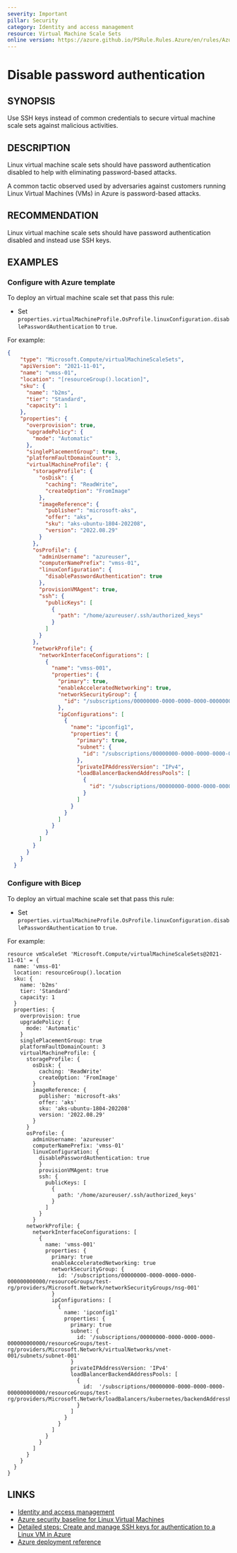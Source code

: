 ```yaml
---
severity: Important
pillar: Security
category: Identity and access management
resource: Virtual Machine Scale Sets
online version: https://azure.github.io/PSRule.Rules.Azure/en/rules/Azure.VMSS.PublicKey/
---
```


# Disable password authentication

## SYNOPSIS

Use SSH keys instead of common credentials to secure virtual machine scale sets against malicious activities.

## DESCRIPTION

Linux virtual machine scale sets should have password authentication disabled to help with eliminating password-based attacks.

A common tactic observed used by adversaries against customers running Linux Virtual Machines (VMs) in Azure is password-based attacks.

## RECOMMENDATION

Linux virtual machine scale sets should have password authentication disabled and instead use SSH keys.

## EXAMPLES

### Configure with Azure template

To deploy an virtual machine scale set that pass this rule:

- Set `properties.virtualMachineProfile.OsProfile.linuxConfiguration.disablePasswordAuthentication` to `true`.

For example:

```json
{
    "type": "Microsoft.Compute/virtualMachineScaleSets",
    "apiVersion": "2021-11-01",
    "name": "vmss-01",
    "location": "[resourceGroup().location]",
    "sku": {
      "name": "b2ms",
      "tier": "Standard",
      "capacity": 1
    },
    "properties": {
      "overprovision": true,
      "upgradePolicy": {
        "mode": "Automatic"
      },
      "singlePlacementGroup": true,
      "platformFaultDomainCount": 3,
      "virtualMachineProfile": {
        "storageProfile": {
          "osDisk": {
            "caching": "ReadWrite",
            "createOption": "FromImage"
          },
          "imageReference": {
            "publisher": "microsoft-aks",
            "offer": "aks",
            "sku": "aks-ubuntu-1804-202208",
            "version": "2022.08.29"
          }
        },
        "osProfile": {
          "adminUsername": "azureuser",
          "computerNamePrefix": "vmss-01",
          "linuxConfiguration": {
            "disablePasswordAuthentication": true
          },
          "provisionVMAgent": true,
          "ssh": {
            "publicKeys": [
              {
                "path": "/home/azureuser/.ssh/authorized_keys"
              }
            ]
          }
        },
        "networkProfile": {
          "networkInterfaceConfigurations": [
            {
              "name": "vmss-001",
              "properties": {
                "primary": true,
                "enableAcceleratedNetworking": true,
                "networkSecurityGroup": {
                  "id": "/subscriptions/00000000-0000-0000-0000-000000000000/resourceGroups/test-rg/providers/Microsoft.Network/networkSecurityGroups/nsg-001"
                },
                "ipConfigurations": [
                  {
                    "name": "ipconfig1",
                    "properties": {
                      "primary": true,
                      "subnet": {
                        "id": "/subscriptions/00000000-0000-0000-0000-000000000000/resourceGroups/test-rg/providers/Microsoft.Network/virtualNetworks/vnet-001/subnets/subnet-001"
                      },
                      "privateIPAddressVersion": "IPv4",
                      "loadBalancerBackendAddressPools": [
                        {
                          "id": "/subscriptions/00000000-0000-0000-0000-000000000000/resourceGroups/test-rg/providers/Microsoft.Network/loadBalancers/kubernetes/backendAddressPools/kubernetes"
                        }
                      ]
                    }
                  }
                ]
              }
            }
          ]
        }
      }
    }
  }
```

### Configure with Bicep

To deploy an virtual machine scale set that pass this rule:

- Set `properties.virtualMachineProfile.OsProfile.linuxConfiguration.disablePasswordAuthentication` to `true`.

For example:

```bicep
resource vmScaleSet 'Microsoft.Compute/virtualMachineScaleSets@2021-11-01' = {
  name: 'vmss-01'
  location: resourceGroup().location
  sku: {
    name: 'b2ms'
    tier: 'Standard'
    capacity: 1
  }
  properties: {
    overprovision: true
    upgradePolicy: {
      mode: 'Automatic'
    }
    singlePlacementGroup: true
    platformFaultDomainCount: 3
    virtualMachineProfile: {
      storageProfile: {
        osDisk: {
          caching: 'ReadWrite'
          createOption: 'FromImage'
        }
        imageReference: {
          publisher: 'microsoft-aks'
          offer: 'aks'
          sku: 'aks-ubuntu-1804-202208'
          version: '2022.08.29'
        }    
      }
      osProfile: {
        adminUsername: 'azureuser'
        computerNamePrefix: 'vmss-01'
        linuxConfiguration: {
          disablePasswordAuthentication: true
          }
          provisionVMAgent: true
          ssh: {
            publicKeys: [
              {
                path: '/home/azureuser/.ssh/authorized_keys'
              }
            ]
          }
        }
      networkProfile: {
        networkInterfaceConfigurations: [
          {
            name: 'vmss-001'
            properties: {
              primary: true
              enableAcceleratedNetworking: true
              networkSecurityGroup: {
                id: '/subscriptions/00000000-0000-0000-0000-000000000000/resourceGroups/test-rg/providers/Microsoft.Network/networkSecurityGroups/nsg-001'
              }
              ipConfigurations: [
                {
                  name: 'ipconfig1'
                  properties: {
                    primary: true
                    subnet: {
                      id: '/subscriptions/00000000-0000-0000-0000-000000000000/resourceGroups/test-rg/providers/Microsoft.Network/virtualNetworks/vnet-001/subnets/subnet-001'
                    }
                    privateIPAddressVersion: 'IPv4'
                    loadBalancerBackendAddressPools: [
                      {
                        id:  '/subscriptions/00000000-0000-0000-0000-000000000000/resourceGroups/test-rg/providers/Microsoft.Network/loadBalancers/kubernetes/backendAddressPools/kubernetes'
                      }
                    ]
                  }
                }
              ]
            }
          }
        ]
      }
    }
  }
}
```

## LINKS

- [Identity and access management](https://learn.microsoft.com/azure/architecture/framework/security/design-identity)
- [Azure security baseline for Linux Virtual Machines](https://learn.microsoft.com/security/benchmark/azure/baselines/virtual-machines-linux-security-baseline)
- [Detailed steps: Create and manage SSH keys for authentication to a Linux VM in Azure](https://learn.microsoft.com/azure/virtual-machines/linux/create-ssh-keys-detailed)
- [Azure deployment reference](https://learn.microsoft.com/azure/templates/microsoft.compute/virtualmachinescalesets)
